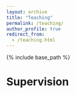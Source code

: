 ```yaml
---
layout: archive
title: "Teaching"
permalink: /teaching/
author_profile: true
redirect_from:
  - /teaching.html
---
```


{% include base_path %}

# Supervision
